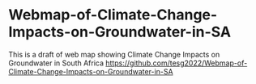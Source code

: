 # Webmap-of-Climate-Change-Impacts-on-Groundwater-in-SA
This is a draft of web map showing Climate Change Impacts on Groundwater in South Africa
https://github.com/tesg2022/Webmap-of-Climate-Change-Impacts-on-Groundwater-in-SA

